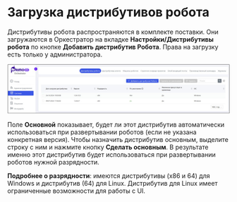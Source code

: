 # Загрузка дистрибутивов робота

Дистрибутивы робота распространяются в комплекте поставки. Они загружаются в Оркестратор на вкладке **Настройки/Дистрибутивы робота** по кнопке **Добавить дистрибутив Робота**. Права на загрузку есть только у администратора.

![](../../../orchestrator-new/resources/orchestrator-admin/robot/robots-upload-distribution-1.PNG)

Поле **Основной** показывает, будет ли этот дистрибутив автоматически использоваться при развертывании роботов (если не указана конкретная версия). 
Чтобы назначить дистрибутив основным, выделите строку с ним и нажмите кнопку **Сделать основным**. В результате именно этот дистрибутив будет использоваться при развертывании роботов нужной разрядности. 

**Подробнее о разрядности**: имеются дистрибутивы (x86 и 64) для Windows и дистрибутив (64) для Linux. Дистрибутив для Linux имеет ограниченные возможности для работы с UI. 
